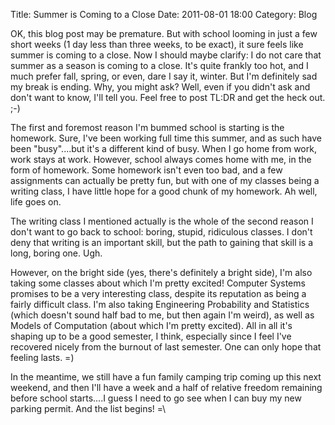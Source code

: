 Title: Summer is Coming to a Close
Date: 2011-08-01 18:00
Category: Blog

OK, this blog post may be premature.  But with school looming in just a few
short weeks (1 day less than three weeks, to be exact), it sure feels like
summer is coming to a close.  Now I should maybe clarify:  I do not care that
summer as a season is coming to a close.  It's quite frankly too hot, and I
much prefer fall, spring, or even, dare I say it, winter.  But I'm definitely
sad my break is ending.  Why, you might ask?  Well, even if you didn't ask and
don't want to know, I'll tell you.  Feel free to post TL:DR and get the heck
out.  ;-)

The first and foremost reason I'm bummed school is starting is the homework.
Sure, I've been working full time this summer, and as such have been
"busy"....but it's a different kind of busy.  When I go home from work, work
stays at work.  However, school always comes home with me, in the form of
homework.  Some homework isn't even too bad, and a few assignments can actually
be pretty fun, but with one of my classes being a writing class, I have little
hope for a good chunk of my homework.  Ah well, life goes on.

The writing class I mentioned actually is the whole of the second reason I
don't want to go back to school:  boring, stupid, ridiculous classes.  I don't
deny that writing is an important skill, but the path to gaining that skill is
a long, boring one.  Ugh.

However, on the bright side (yes, there's definitely a bright side), I'm also
taking some classes about which I'm pretty excited!  Computer
Systems promises to be a very interesting class, despite its reputation as
being a fairly difficult class.  I'm also taking Engineering Probability and
Statistics (which doesn't sound half bad to me, but then again I'm weird), as
well as Models of Computation (about which I'm pretty excited).  All in all
it's shaping up to be a good semester, I think, especially since I feel I've
recovered nicely from the burnout of last semester.  One can only hope that
feeling lasts.  =)

In the meantime, we still have a fun family camping trip coming up this next
weekend, and then I'll have a week and a half of relative freedom remaining
before school starts....I guess I need to go see when I can buy my new parking
permit.  And the list begins!  =\
